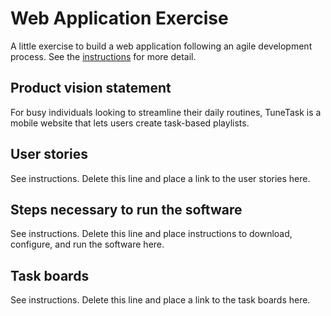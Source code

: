 # Web Application Exercise

A little exercise to build a web application following an agile development process. See the [instructions](instructions.md) for more detail.

## Product vision statement

For busy individuals looking to streamline their daily routines, TuneTask is a mobile website that lets users create task-based playlists.

## User stories

See instructions. Delete this line and place a link to the user stories here.

## Steps necessary to run the software

See instructions. Delete this line and place instructions to download, configure, and run the software here.

## Task boards

See instructions. Delete this line and place a link to the task boards here.
